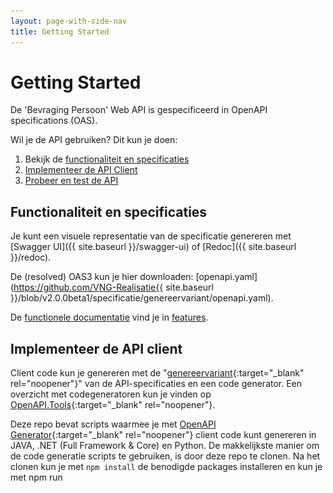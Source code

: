 ```yaml
---
layout: page-with-side-nav
title: Getting Started
---
```

# Getting Started

De 'Bevraging Persoon' Web API is gespecificeerd in OpenAPI specifications (OAS).

Wil je de API gebruiken? Dit kun je doen:

1. Bekijk de [functionaliteit en specificaties](#functionaliteit-en-specificaties)
2. [Implementeer de API Client](#implementeer-de-api-client)
3. [Probeer en test de API](#probeer-en-test-de-api)

## Functionaliteit en specificaties

Je kunt een visuele representatie van de specificatie genereren met [Swagger UI]({{ site.baseurl }}/swagger-ui) of [Redoc]({{ site.baseurl }}/redoc).

De (resolved) OAS3 kun je hier downloaden: [openapi.yaml](https://github.com/VNG-Realisatie{{ site.baseurl }}/blob/v2.0.0beta1/specificatie/genereervariant/openapi.yaml).

De [functionele documentatie](./features) vind je in [features](./features).

## Implementeer de API client
Client code kun je genereren met de "[genereervariant](https://github.com/VNG-Realisatie/Haal-Centraal-BRP-bevragen/blob/v2.0.0beta1/specificatie/genereervariant/openapi.yaml){:target="_blank" rel="noopener"}" van de API-specificaties en een code generator. Een overzicht met codegeneratoren kun je vinden op [OpenAPI.Tools](https://openapi.tools/#sdk){:target="_blank" rel="noopener"}.

Deze repo bevat scripts waarmee je met [OpenAPI Generator](https://openapi-generator.tech/){:target="_blank" rel="noopener"} client code kunt genereren in JAVA, .NET (Full Framework & Core) en Python. De makkelijkste manier om de code generatie scripts te gebruiken, is door deze repo te clonen. Na het clonen kun je met `npm install` de benodigde packages installeren en kun je met npm run <script naam> één van de volgende scripts uitvoeren:
- oas:generate-java-client (voor JAVA client code)
- oas:generate-netcore-client (voor .NET Core client code)
- oas:generate-net-client (voor .NET Full Framework client code)
- oas:generate-python-client (voor Python client code)

Een lijst met andere ondersteunde generator opties kun je vinden in de [Generators List](https://openapi-generator.tech/docs/generators){:target="_blank" rel="noopener"} van OpenAPI Generator.

Note. De prerequisite van OpenAPI Generator is JAVA. Je moet een JAVA runtime installeren voordat je OpenAPI Generator kunt gebruiken
  
## Probeer en test de API

Wil je de 'Bevraging Persoon' Web API proberen en testen? Kijk op: `https://www.haalcentraal.nl/haalcentraal/api/brp`

Om de web api te gebruiken heb je een apikey nodig. Deze voeg je aan een request toe als header "X-API-KEY". Een API-key vraag je aan bij de product owner [c.dingemanse@comites.nl](mailto:c.dingemanse@comites.nl).

__De Haal Centraal probeeromgeving gebruikt GBA-V op basis van de gemeentelijke autorisatie "Algemene gemeentetaken" voor buitengemeentelijke personen. Dit betekent dat de GBA-V niet alle gegevens teruggeeft die in de response zijn gedefinieerd. In de [API mapping](https://github.com/VNG-Realisatie/Haal-Centraal-BRP-bevragen/blob/master/docs/BRP-LO%20GBA%20mapping.xlsx?raw=true){:target="_blank" rel="noopener"} kun je zien welke gegevens wel of niet onder deze autorisatie vallen.__

__Je kan de Haal Centraal probeeromgeving niet gebruiken vanuit de browser, dus ook niet vanuit de browserversie van Postman. Gebruik dus de desktopversie van een testtool (zoals Postman) om berichten te sturen.__

### Importeer de specificaties in Postman

De werking van de 'Bevraging Persoon' Web API is het makkelijkst te testen met behulp van [Postman](https://www.getpostman.com/){:target="_blank" rel="noopener"}. We hebben al een [Postman collection](https://raw.githubusercontent.com/VNG-Realisatie/Haal-Centraal-BRP-bevragen/master/test/BRP-Bevragen-v2-postman-collection.json){:target="_blank" rel="noopener"} voor je klaargezet. Deze kun je importeren in Postman.

In Postman kun je de Postman collection importeren en visueel de BRP Bevragen Personen endpoint aanroepen. Volg deze stappen om de Postman collection te importeren:

![Import](./img/1-click-import-button-v2.jpg)  

1.Klik op de Import button om de Import dialog box te openen

!['Import From Link'](./img/2-select-import-from-link-tab-v2.jpg)  
2.Selecteer de 'Link' tab, plak de volgende url in de 'Enter a URL' textbox en klik op de Continue button

``` url
https://raw.githubusercontent.com/VNG-Realisatie/Haal-Centraal-BRP-bevragen/master/test/BRP-Bevragen-v2-postman-collection.json
```

![Generate Postman collection](./img/3-generate-postman-collection-v2.jpg)  
3.Klik op de Import button om de Postman collectie te importeren

![Postman collection overview](./img/4-postman-collection-overview-v2.jpg)  
4.Import overzicht

### Configureer de url en api key

1. Klik op "Bevragen Personen v2" om de globale configuratie en documentatie scherm te openen.
![Generate Postman collection](./img/edit-collection-v2.png)
2. In de "Auth" tabblad, kies Type "API Key"
3. Vul in Key: "x-api-key", Value: de API key die je van Cathy hebt ontvangen, Add to: "Header"
4. Selecteer tabblad "Variables"
5. Vul bij baseUrl INITIAL VALUE en bij CURRENT VALUE: `https://www.haalcentraal.nl/haalcentraal/api/brp`

### Raadpleeg een Natuurlijk Persoon

Selecteer hiervoor de POST Raadpleeg met burgerservicenummer request.  
![POST Raadpleeg met burgerservicenummer](./img/5-post-request-v2.jpg)  
Selecteer de "Body" tabblad in het invoerscherm voor de request. Vul één of meerdere burgerservicenummers in in het burgerservicenummer veld en één of meerdere veld paden in het fields veld. Zie onderaan de Getting started voor mogelijke burgerservicenummers.

Klik op de Send button om de request naar de endpoint te sturen. De Web API reageert dan met een response:  
![Response](./img/7-response.jpg)

### Testpersonen

Deze tabel bevat de burgerservicenummers van testpersonen voor specifieke situaties waarmee de 'Bevraging Persoon' Web API kan worden getest.

burgerservicenummer | situatie
---------------- | :-------  
999993847 | ouders, partner, kinderen, BAG-adres, verblijfplaats in onderzoek
999992077 | overleden
999993483 | geëmigreerd, verblijf buitenland, geheimhouding, uitgebreide verblijfplaatshistorie
999990482 | niet-BAG adres
000009921 | locatiebeschrijving
999993653 | niet-Nederlandse nationaliteit, ouders niet ingeschreven
999995017 | actuele en historische verblijfstitel
999990408 | gezag minderjarige
999994669 | verblijfplaatshistorie met verblijf buitenland en locatiebeschrijving en adrescorrectie
999992806 | uitgebreide verblijfstitelhistorie
999993926 | actuele en meerdere ex-partners
999991905 | twee beëindigde relaties
999993550 | partner niet ingeschreven
999990421 | meerdere kinderen, wel en niet-ingeschreven

De API gebruikt de GBA-V proefomgeving. Alle testpersonen die daarin voorkomen kun je ook in de API gebruiken. De volledige set testpersonen kan worden gedownload bij de [RvIG](https://www.rvig.nl/documenten/richtlijnen/2018/09/20/testdataset-persoonslijsten-proefomgevingen-gba-v){:target="_blank"}.
Een vertaling van GBA-V (LO GBA) attributen naar BRP API properties staat beschreven in de [BRP-LO GBA mapping](https://github.com/VNG-Realisatie/Haal-Centraal-BRP-bevragen/blob/master/docs/BRP-LO%20GBA%20mapping.xlsx?raw=true){:target="_blank" rel="noopener"}.
